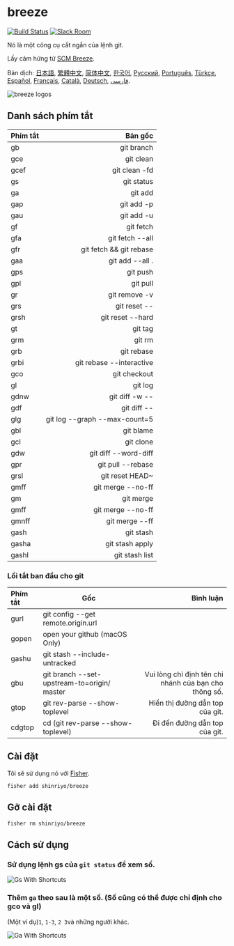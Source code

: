 [日本語]: README.jp.md
[繁體中文]: README.zh-tw.md
[简体中文]: README.zh-cn.md
[한국어]: README.ko.md
[Русский]: README.ru.md
[Português]: README.pt.md
[Türkçe]: README.tr.md
[Español]: README.es.md
[Français]: README.fr.md
[Català]: README.ca.md
[Deutsch]: README.du.md
[فارسی]: README.fa.md
[Tiếng Việt]: README.vn.md

# breeze

[![Build Status][travis-badge]][travis-link]
[![Slack Room][slack-badge]][slack-link]

Nó là một công cụ cắt ngắn của lệnh git.

Lấy cảm hứng từ [SCM Breeze](https://github.com/scmbreeze/scm_breeze "SCM Breeze").

Bản dịch: [日本語], [繁體中文], [简体中文], [한국어], [Русский], [Português], [Türkçe], [Español], [Français], [Català], [Deutsch], [فارسی].

<div class="centered">
<img src="http://i.imgur.com/MEKxPSD.png" alt="breeze logos" />
</div>

## Danh sách phím tắt

| Phím tắt | Bản gốc | 
|:-----------|------------:|
| gb | git branch |
| gce | git clean |
| gcef | git clean -fd |
| gs | git status |
| ga | git add |
| gap | git add -p |
| gau | git add -u |
| gf | git fetch |
| gfa | git fetch --all |
| gfr | git fetch && git rebase |
| gaa | git add --all . |
| gps | git push |
| gpl | git pull |
| gr | git remove -v |
| grs | git reset -- |
| grsh | git reset --hard |
| gt | git tag |
| grm | git rm |
| grb | git rebase |
| grbi | git rebase --interactive | 
| gco | git checkout |
| gl | git log |
| gdnw | git diff -w -- |
| gdf | git diff -- |
| glg | git log --graph --max-count=5 |
| gbl | git blame |
| gcl | git clone |
| gdw | git diff --word-diff |
| gpr | git pull --rebase |
| grsl | git reset HEAD~ |
| gmff | git merge --no-ff |
| gm | git merge |
| gmff | git merge --no-ff |
| gmnff | git merge --ff |
| gash | git stash |
| gasha | git stash apply |
| gashl | git stash list |

### Lối tắt ban đầu cho git

| Phím tắt | Gốc | Bình luận |
|:-----------|------------|------------:|
| gurl | git config --get remote.origin.url | |
| gopen | open your github (macOS Only) | |
| gashu | git stash --include-untracked | |
| gbu | git branch --set-upstream-to=origin/<branch> master | Vui lòng chỉ định tên chi nhánh của bạn cho thông số. |
| gtop | git rev-parse --show-toplevel | Hiển thị đường dẫn top của git. |
| cdgtop | cd (git rev-parse --show-toplevel) | Đi đến đường dẫn top của git. |

## Cài đặt

Tôi sẽ sử dụng nó với [Fisher](https://github.com/jorgebucaran/fisher).

```
fisher add shinriyo/breeze
```

##  Gỡ cài đặt

```
fisher rm shinriyo/breeze
```

## Cách sử dụng

### Sử dụng lệnh gs của `git status` để xem số.

<div class="centered">
<img src="http://i.imgur.com/F3NHal3.png" alt="Gs With Shortcuts" />
</div>

### Thêm `ga` theo sau là một số. (Số cũng có thể được chỉ định cho gco và gl)

(Một ví dụ)`1`, `1-3`, `2 3`và những người khác.
<div class="centered">
<img src="http://i.imgur.com/RpspQI2.png" alt="Ga With Shortcuts" />
</div>

[travis-link]: https://travis-ci.org/shinriyo/breeze
[travis-badge]: https://img.shields.io/travis/shinriyo/breeze.svg
[slack-link]: https://fisherman-wharf.herokuapp.com
[slack-badge]: https://fisherman-wharf.herokuapp.com/badge.svg
[fisherman]: https://github.com/fisherman/fisherman
